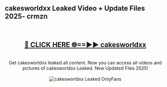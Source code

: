 <h2>cakesworldxx Leaked Video + Update Files 2025- crmzn</h2>
<br>
<div align="center">
<h2><a href="https://libra.edu.pl?cakesworldxx" rel="nofollow">🔴 CLICK HERE 🌐==►► cakesworldxx</a></h2>
<br>
Get cakesworldxx leaked all content. Now you can access all videos and pictures of cakesworldxx Leaked. New Updated Files 2025!
<br>
<br>
<a href="https://libra.edu.pl?cakesworldxx" rel="nofollow" data-target="animated-image.originalLink"><img src="https://i.ibb.co.com/WyWwxjT/player-gif2.gif" alt="cakesworldxx Leaked OnlyFans" style="max-width: 100%; display: inline-block;" data-target="animated-image.originalImage"></a>
</div>
<br>